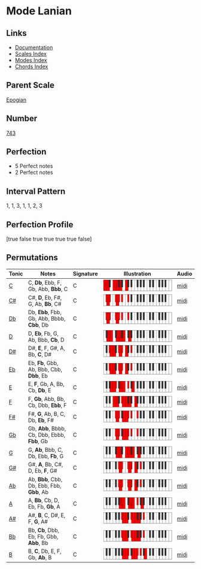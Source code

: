 # Mode Lanian

## Links

- [Documentation](index.md)
- [Scales Index](Scales.md)
- [Modes Index](Modes.md)
- [Chords Index](Chords.md)

## Parent Scale

[Epogian](ScaleEpogian.md)

## Number

[743](https://ianring.com/musictheory/scales/743)

## Perfection

- 5 Perfect notes
- 2 Perfect notes

## Interval Pattern

1, 1, 3, 1, 1, 2, 3

## Perfection Profile

[true false true true true true false]

## Permutations

| Tonic | Notes | Signature | Illustration | Audio |
|-------|-------|-----------|--------------|-------|
| [C](ModeCNaturalLanian.md) | C, **Db**, Ebb, F, Gb, Abb, **Bbb**, C | C | ![CNaturalLanian](ModeCNaturalLanian.png) | [midi](https://github.com/edipermadi/music/blob/main/docs/ModeCNaturalLanian.mid?raw=true) |
| [C#](ModeCSharpLanian.md) | C#, **D**, Eb, F#, G, Ab, **Bb**, C# | C | ![CSharpLanian](ModeCSharpLanian.png) | [midi](https://github.com/edipermadi/music/blob/main/docs/ModeCSharpLanian.mid?raw=true) |
| [Db](ModeDFlatLanian.md) | Db, **Ebb**, Fbb, Gb, Abb, Bbbb, **Cbb**, Db | C | ![DFlatLanian](ModeDFlatLanian.png) | [midi](https://github.com/edipermadi/music/blob/main/docs/ModeDFlatLanian.mid?raw=true) |
| [D](ModeDNaturalLanian.md) | D, **Eb**, Fb, G, Ab, Bbb, **Cb**, D | C | ![DNaturalLanian](ModeDNaturalLanian.png) | [midi](https://github.com/edipermadi/music/blob/main/docs/ModeDNaturalLanian.mid?raw=true) |
| [D#](ModeDSharpLanian.md) | D#, **E**, F, G#, A, Bb, **C**, D# | C | ![DSharpLanian](ModeDSharpLanian.png) | [midi](https://github.com/edipermadi/music/blob/main/docs/ModeDSharpLanian.mid?raw=true) |
| [Eb](ModeEFlatLanian.md) | Eb, **Fb**, Gbb, Ab, Bbb, Cbb, **Dbb**, Eb | C | ![EFlatLanian](ModeEFlatLanian.png) | [midi](https://github.com/edipermadi/music/blob/main/docs/ModeEFlatLanian.mid?raw=true) |
| [E](ModeENaturalLanian.md) | E, **F**, Gb, A, Bb, Cb, **Db**, E | C | ![ENaturalLanian](ModeENaturalLanian.png) | [midi](https://github.com/edipermadi/music/blob/main/docs/ModeENaturalLanian.mid?raw=true) |
| [F](ModeFNaturalLanian.md) | F, **Gb**, Abb, Bb, Cb, Dbb, **Ebb**, F | C | ![FNaturalLanian](ModeFNaturalLanian.png) | [midi](https://github.com/edipermadi/music/blob/main/docs/ModeFNaturalLanian.mid?raw=true) |
| [F#](ModeFSharpLanian.md) | F#, **G**, Ab, B, C, Db, **Eb**, F# | C | ![FSharpLanian](ModeFSharpLanian.png) | [midi](https://github.com/edipermadi/music/blob/main/docs/ModeFSharpLanian.mid?raw=true) |
| [Gb](ModeGFlatLanian.md) | Gb, **Abb**, Bbbb, Cb, Dbb, Ebbb, **Fbb**, Gb | C | ![GFlatLanian](ModeGFlatLanian.png) | [midi](https://github.com/edipermadi/music/blob/main/docs/ModeGFlatLanian.mid?raw=true) |
| [G](ModeGNaturalLanian.md) | G, **Ab**, Bbb, C, Db, Ebb, **Fb**, G | C | ![GNaturalLanian](ModeGNaturalLanian.png) | [midi](https://github.com/edipermadi/music/blob/main/docs/ModeGNaturalLanian.mid?raw=true) |
| [G#](ModeGSharpLanian.md) | G#, **A**, Bb, C#, D, Eb, **F**, G# | C | ![GSharpLanian](ModeGSharpLanian.png) | [midi](https://github.com/edipermadi/music/blob/main/docs/ModeGSharpLanian.mid?raw=true) |
| [Ab](ModeAFlatLanian.md) | Ab, **Bbb**, Cbb, Db, Ebb, Fbb, **Gbb**, Ab | C | ![AFlatLanian](ModeAFlatLanian.png) | [midi](https://github.com/edipermadi/music/blob/main/docs/ModeAFlatLanian.mid?raw=true) |
| [A](ModeANaturalLanian.md) | A, **Bb**, Cb, D, Eb, Fb, **Gb**, A | C | ![ANaturalLanian](ModeANaturalLanian.png) | [midi](https://github.com/edipermadi/music/blob/main/docs/ModeANaturalLanian.mid?raw=true) |
| [A#](ModeASharpLanian.md) | A#, **B**, C, D#, E, F, **G**, A# | C | ![ASharpLanian](ModeASharpLanian.png) | [midi](https://github.com/edipermadi/music/blob/main/docs/ModeASharpLanian.mid?raw=true) |
| [Bb](ModeBFlatLanian.md) | Bb, **Cb**, Dbb, Eb, Fb, Gbb, **Abb**, Bb | C | ![BFlatLanian](ModeBFlatLanian.png) | [midi](https://github.com/edipermadi/music/blob/main/docs/ModeBFlatLanian.mid?raw=true) |
| [B](ModeBNaturalLanian.md) | B, **C**, Db, E, F, Gb, **Ab**, B | C | ![BNaturalLanian](ModeBNaturalLanian.png) | [midi](https://github.com/edipermadi/music/blob/main/docs/ModeBNaturalLanian.mid?raw=true) |
